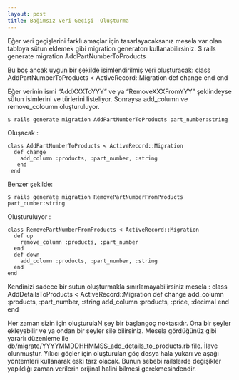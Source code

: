 ```yaml
---
layout: post
title: Bağımsız Veri Geçişi  Oluşturma
---
```


Eğer veri geçişlerini farklı amaçlar için tasarlayacaksanız
mesela var olan tabloya sütun eklemek gibi migration generatorı kullanabilirsiniz.
    $ rails generate migration AddPartNumberToProducts

Bu boş ancak uygun bir şekilde isimlendirilmiş veri oluşturacak:
    class AddPartNumberToProducts < ActiveRecord::Migration
      def change
        end
    end

Eğer verinin ismi “AddXXXToYYY”  ve ya  “RemoveXXXFromYYY”  şeklindeyse sütun isimlerini ve türlerini listeliyor. Sonraysa add_column ve remove_coloumn oluşturuluyor.

    $ rails generate migration AddPartNumberToProducts part_number:string

Oluşacak :


    class AddPartNumberToProducts < ActiveRecord::Migration
      def change
        add_column :products, :part_number, :string
       end
     end

Benzer şekilde:

    $ rails generate migration RemovePartNumberFromProducts part_number:string

Oluşturuluyor :

    class RemovePartNumberFromProducts < ActiveRecord::Migration
      def up
        remove_column :products, :part_number
      end
      def down
        add_column :products, :part_number, :string
      end
    end

Kendinizi sadece bir sutun oluşturmakla sınırlamayabilirsiniz mesela :
    class AddDetailsToProducts < ActiveRecord::Migration
      def change
        add_column :products, :part_number, :string
        add_column :products, :price, :decimal
       end
    end

Her zaman sizin için oluşturulaN şey bir başlangoç noktasıdır. 
Ona bir şeyler ekleyebilir ve ya ondan bir şeyler  sile bilirsiniz.
Mesela gördüğünüz gibi yararlı düzenleme ile  db/migrate/YYYYMMDDHHMMSS_add_details_to_products.rb file.
İlave olunmuştur. Yıkıcı göçler için oluşturulan göç dosya hala yukarı ve aşağı
 yöntemleri kullanarak eski tarz olacak. Bunun sebebi railslerde değişikler 
yapıldığı zaman verilerin orijinal halini bilmesi gerekmesindendir.
